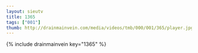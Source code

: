 ```yaml
--- 
layout: sieutv
title: 1365
tags: ["001"]
thumb: http://drainmainvein.com/media/videos/tmb/000/001/365/player.jpg
---
```

{% include drainmainvein key="1365" %} 
